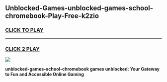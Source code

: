 
## Unblocked-Games-unblocked-games-school-chromebook-Play-Free-k2zio
<h3>
<a href="https://premium76.site?title=unblocked-games-school-chromebook&ref=21A">CLICK TO PLAY</a></h3>
<hr>

<h3>
<a href="https://premium76.site?title=unblocked-games-school-chromebook&ref=21A">CLICK 2 PLAY</a>
  
</h3>

<a href="https://premium76.site?title=unblocked-games-school-chromebook&ref=21A"><img src="https://clearcache.store/games.png"></a>


**unblocked-games-school-chromebook games unblocked: Your Gateway to Fun and Accessible Online Gaming**
